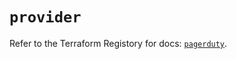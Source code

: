 # `provider`

Refer to the Terraform Registory for docs: [`pagerduty`](https://registry.terraform.io/providers/pagerduty/pagerduty/3.2.1/docs).
